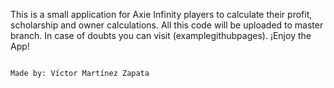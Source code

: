 This is a small application for Axie Infinity players to calculate their profit, scholarship and owner calculations.
All this code will be uploaded to master branch.
In case of doubts you can visit (examplegithubpages).
¡Enjoy the App!











































																			Made by: Víctor Martínez Zapata

